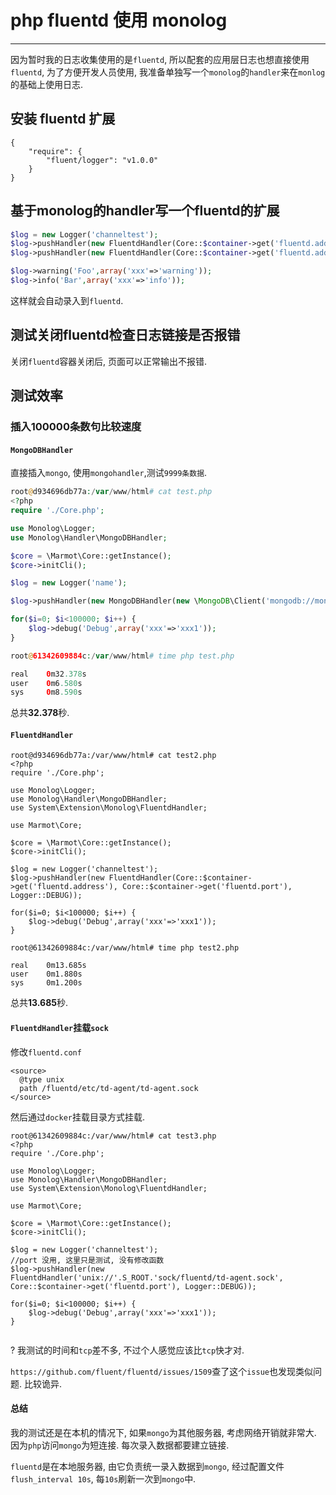 # php fluentd 使用 monolog

---

因为暂时我的日志收集使用的是`fluentd`, 所以配套的应用层日志也想直接使用`fluentd`, 为了方便开发人员使用, 我准备单独写一个`monolog`的`handler`来在`monlog`的基础上使用日志.

## 安装 fluentd 扩展

```
{
    "require": {
        "fluent/logger": "v1.0.0"
    }
}
```

## 基于monolog的handler写一个fluentd的扩展

```php
$log = new Logger('channeltest');
$log->pushHandler(new FluentdHandler(Core::$container->get('fluentd.address'), Core::$container->get('fluentd.port'), Logger::WARNING));
$log->pushHandler(new FluentdHandler(Core::$container->get('fluentd.address'), Core::$container->get('fluentd.port'), Logger::INFO));

$log->warning('Foo',array('xxx'=>'warning'));
$log->info('Bar',array('xxx'=>'info'));
```

这样就会自动录入到`fluentd`.

## 测试关闭fluentd检查日志链接是否报错

关闭`fluentd`容器关闭后, 页面可以正常输出不报错.

## 测试效率

### 插入100000条数句比较速度

#### `MongoDBHandler`

直接插入`mongo`, 使用`mongohandler`,测试`9999条数据`.

```php
root@d934696db77a:/var/www/html# cat test.php
<?php
require './Core.php';

use Monolog\Logger;
use Monolog\Handler\MongoDBHandler;

$core = \Marmot\Core::getInstance();
$core->initCli();

$log = new Logger('name');

$log->pushHandler(new MongoDBHandler(new \MongoDB\Client('mongodb://mongo:27017'),'log','testDebug', Logger::DEBUG));

for($i=0; $i<100000; $i++) {
    $log->debug('Debug',array('xxx'=>'xxx1'));
}

root@61342609884c:/var/www/html# time php test.php

real	0m32.378s
user	0m6.580s
sys		0m8.590s
```

总共**32.378**秒.

#### `FluentdHandler`

```
root@d934696db77a:/var/www/html# cat test2.php
<?php
require './Core.php';

use Monolog\Logger;
use Monolog\Handler\MongoDBHandler;
use System\Extension\Monolog\FluentdHandler;

use Marmot\Core;

$core = \Marmot\Core::getInstance();
$core->initCli();

$log = new Logger('channeltest');
$log->pushHandler(new FluentdHandler(Core::$container->get('fluentd.address'), Core::$container->get('fluentd.port'), Logger::DEBUG));

for($i=0; $i<100000; $i++) {
    $log->debug('Debug',array('xxx'=>'xxx1'));
}

root@61342609884c:/var/www/html# time php test2.php

real	0m13.685s
user	0m1.880s
sys		0m1.200s
```

总共**13.685**秒.

#### `FluentdHandler`挂载`sock`

修改`fluentd.conf`

```
<source>
  @type unix
  path /fluentd/etc/td-agent/td-agent.sock
</source>
```

然后通过`docker`挂载目录方式挂载.

```
root@61342609884c:/var/www/html# cat test3.php
<?php
require './Core.php';

use Monolog\Logger;
use Monolog\Handler\MongoDBHandler;
use System\Extension\Monolog\FluentdHandler;

use Marmot\Core;

$core = \Marmot\Core::getInstance();
$core->initCli();

$log = new Logger('channeltest');
//port 没用, 这里只是测试, 没有修改函数
$log->pushHandler(new FluentdHandler('unix://'.S_ROOT.'sock/fluentd/td-agent.sock', Core::$container->get('fluentd.port'), Logger::DEBUG));

for($i=0; $i<100000; $i++) {
    $log->debug('Debug',array('xxx'=>'xxx1'));
}


```

? 我测试的时间和`tcp`差不多, 不过个人感觉应该比`tcp`快才对.

`https://github.com/fluent/fluentd/issues/1509`查了这个`issue`也发现类似问题. 比较诡异.

#### 总结 

我的测试还是在本机的情况下, 如果`mongo`为其他服务器, 考虑网络开销就非常大. 因为`php`访问`mongo`为短连接. 每次录入数据都要建立链接.

`fluentd`是在本地服务器, 由它负责统一录入数据到`mongo`, 经过配置文件`flush_interval 10s`, 每`10s`刷新一次到`mongo`中.
